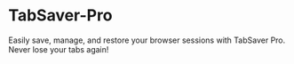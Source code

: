 # TabSaver-Pro
Easily save, manage, and restore your browser sessions with TabSaver Pro. Never lose your tabs again!

